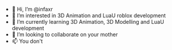 - 👋 Hi, I’m @infaxr
- 👀 I’m interested in 3D Animation and LuaU roblox development
- 🌱 I’m currently learning 3D Animation, 3D Modelling and LuaU development
- 💞️ I’m looking to collaborate on your mother
- 📫 You don't

<!---
infaxr/infaxr is a ✨ special ✨ repository because its `README.md` (this file) appears on your GitHub profile.
You can click the Preview link to take a look at your changes.
--->
